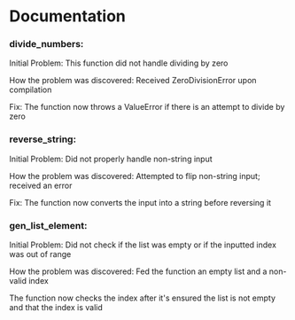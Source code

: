 # Documentation

### divide_numbers:

Initial Problem: This function did not handle dividing by zero

How the problem was discovered: Received ZeroDivisionError upon compilation

Fix: The function now throws a ValueError if there is an attempt to divide by zero

### reverse_string: 
Initial Problem: Did not properly handle non-string input

How the problem was discovered: Attempted to flip non-string input; received an error

Fix: The function now converts the input into a string before reversing it

### gen_list_element: 
Initial Problem: Did not check if the list was empty or if the inputted index was out of range

How the problem was discovered: Fed the function an empty list and a non-valid index

The function now checks the index after it's ensured the list is not empty and that the index is valid